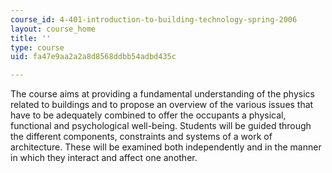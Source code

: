 ```yaml
---
course_id: 4-401-introduction-to-building-technology-spring-2006
layout: course_home
title: ''
type: course
uid: fa47e9aa2a2a8d8568ddbb54adbd435c

---
```

The course aims at providing a fundamental understanding of the physics related to buildings and to propose an overview of the various issues that have to be adequately combined to offer the occupants a physical, functional and psychological well-being. Students will be guided through the different components, constraints and systems of a work of architecture. These will be examined both independently and in the manner in which they interact and affect one another.
